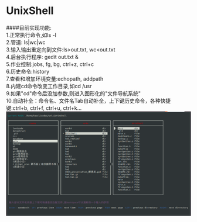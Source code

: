 # UnixShell

####目前实现功能:   
1.正常执行命令,如ls -l   
2.管道: ls|wc|wc   
3.输入输出重定向到文件:ls>out.txt, wc<out.txt   
4.后台执行程序: gedit out.txt &   
5.作业控制:jobs, fg, bg, ctrl+z, ctrl+c   
6.历史命令:history   
7.查看和增加环境变量:echopath, addpath    
8.内建cd命令改变工作目录,如cd /usr   
9.如果"cd"命令后没加参数,则进入图形化的"文件导航系统"   
10.自动补全：命令名、文件名Tab自动补全，上下键历史命令，各种快捷键:ctrl+b, ctrl+f, ctrl+u, ctrl+k...    
![filenavigation](/filenavigation.png)
